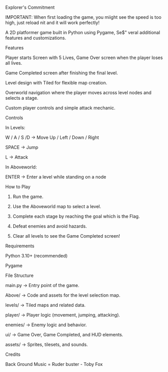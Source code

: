 Explorer's Commitment

IMPORTANT: When first loading the game, you miight see the speed is too high, just reload nit and it will work perfectly!


A 2D platformer game built in Python using Pygame, Se$" veral additional features and customizations.


Features


Player starts Screen with 5 Lives, Game Over screen when the player loses all lives. 


Game Completed screen after finishing the final level.


Level design with Tiled for flexible map creation.


Overworld navigation where the player moves across level nodes and selects a stage.


Custom player controls and simple attack mechanic.



Controls


In Levels:


W / A / S /D → Move Up / Left / Down / Right


SPACE → Jump


L → Attack



In Aboveworld:


ENTER → Enter a level while standing on a node



How to Play


1. Run the game. 



2. Use the Aboveworld map to select a level. 



3. Complete each stage by reaching the goal which is the Flag. 



4. Defeat enemies and avoid hazards.



5. Clear all levels to see the Game Completed screen!




Requirements


Python 3.10+ (recommended)


Pygame






File Structure


main.py → Entry point of the game.


Above/ → Code and assets for the level selection map.


levels/ → Tiled maps and related data.


player/ → Player logic (movement, jumping, attacking).


enemies/ → Enemy logic and behavior.


ui/ → Game Over, Game Completed, and HUD elements.


assets/ → Sprites, tilesets, and sounds.



Credits


Back Ground Music = Ruder buster - Toby Fox
